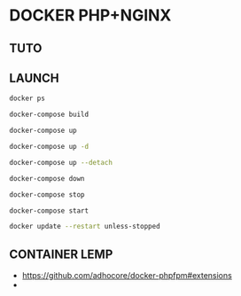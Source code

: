 # DOCKER PHP+NGINX

## TUTO

## LAUNCH

```bash
docker ps

docker-compose build

docker-compose up

docker-compose up -d

docker-compose up --detach

docker-compose down

docker-compose stop

docker-compose start

docker update --restart unless-stopped

```


## CONTAINER LEMP

* https://github.com/adhocore/docker-phpfpm#extensions
* 